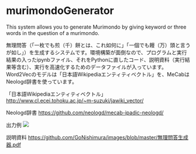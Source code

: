 # murimondoGenerator
This system allows you to generate Murimondo by giving keyword or three words in the question of a murimondo.

無理問答（「一枚でも煎（千）餅とは、これ如何に」「一個でも饅（万）頭と言うが如し」）を生成するシステムです。環境構築が面倒なので、プログラムと実行結果の入ったipynbファイル、それをPythonに直したコード、説明資料（実行結果等含む）、実行を高速化するためのデータファイルが入っています。Word2Vecのモデルは「日本語Wikipediaエンティティベクトル」を、MeCabはNeologd辞書を使っています。

「日本語Wikipediaエンティティベクトル」
http://www.cl.ecei.tohoku.ac.jp/~m-suzuki/jawiki_vector/

Neologd辞書
https://github.com/neologd/mecab-ipadic-neologd/


出力例
<img src="https://github.com/GoNishimura/images/blob/master/無理問答生成器のコピー-1.png">

説明資料
https://github.com/GoNishimura/images/blob/master/無理問答生成器.pdf

